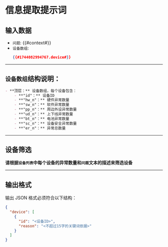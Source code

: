 # 信息提取提示词

## 输入数据
- `问题`: {{#context#}}
- `设备数组`:
    ```json
    {{#1744082994767.device#}}
    ```

---

## `设备数组`结构说明：
```markdown
- **顶层：** 设备数组，每个设备包含：
    - **"id"：** 设备ID
    - **"hw_n"：** 硬件异常数量
    - **"sw_n"：** 软件异常数量
    - **"pp_n"：** 周边外设异常数量
    - **"ud_n"：** 上下线异常数量
    - **"bt_n"：** 电池异常数量
    - **"sc_n"：** 设备安全异常数量
    - **"er_n"：** 异常总数量
```

---

## 设备筛选
**请根据`设备列表`中每个设备的异常数量和`问题`文本的描述来筛选设备**

---

## 输出格式
输出 JSON 格式必须符合以下结构：
```json
{
  "device": [
    {
      "id": "<设备ID>",
      "reason": "<不超过15字的关键词依据>"
    }
  ]
}
```
